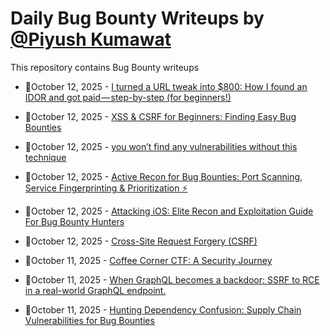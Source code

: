 # Daily Bug Bounty Writeups by [@Piyush Kumawat](https://twitter.com/piyush_supiy) 
This repository contains Bug Bounty writeups

<!-- BLOG-POST-LIST:START -->
 - 💯October 12, 2025 - [I turned a URL tweak into $800: How I found an IDOR and got paid — step-by-step &lpar;for beginners!&rpar;](https://medium.com/@zoningxtr/i-turned-a-url-tweak-into-800-how-i-found-an-idor-and-got-paid-step-by-step-for-beginners-86aa5443711e?source=rss------bug_bounty-5) 

 - 💯October 12, 2025 - [XSS &amp; CSRF for Beginners: Finding Easy Bug Bounties](https://medium.com/@luismiguel.poncedeleon/xss-csrf-for-beginners-finding-easy-bug-bounties-ba61674ed8a0?source=rss------bug_bounty-5) 

 - 💯October 12, 2025 - [you won’t find any vulnerabilities without this technique](https://medium.com/@shaikhminhaz1975/you-wont-find-any-vulnerabilities-without-this-technique-65da99920b64?source=rss------bug_bounty-5) 

 - 💯October 12, 2025 - [Active Recon for Bug Bounties: Port Scanning, Service Fingerprinting &amp; Prioritization ⚡️](https://su6osec.medium.com/active-recon-for-bug-bounties-port-scanning-service-fingerprinting-prioritization-%EF%B8%8F-33f2194de489?source=rss------bug_bounty-5) 

 - 💯October 12, 2025 - [Attacking iOS: Elite Recon and Exploitation Guide For Bug Bounty Hunters](https://anontriager.medium.com/attacking-ios-elite-recon-and-exploitation-guide-for-bug-bounty-hunters-0c67e2160484?source=rss------bug_bounty-5) 

 - 💯October 12, 2025 - [Cross-Site Request Forgery &lpar;CSRF&rpar;](https://medium.com/@raihan408548/cross-site-request-forgery-csrf-958e968dc693?source=rss------bug_bounty-5) 

 - 💯October 11, 2025 - [Coffee Corner CTF: A Security Journey](https://medium.com/@momenrezkk90/coffee-corner-ctf-a-security-journey-2a92816e1f9b?source=rss------bug_bounty-5) 

 - 💯October 11, 2025 - [When GraphQL becomes a backdoor: SSRF to RCE in a real-world GraphQL endpoint.](https://medium.com/@arun.webskite/when-graphql-becomes-a-backdoor-ssrf-to-rce-in-a-real-world-graphql-endpoint-b4ab3b14573f?source=rss------bug_bounty-5) 

 - 💯October 11, 2025 - [Hunting Dependency Confusion: Supply Chain Vulnerabilities for Bug Bounties](https://icecream23.medium.com/hunting-dependency-confusion-supply-chain-vulnerabilities-for-bug-bounties-ccb0c4496c01?source=rss------bug_bounty-5) 
<!-- BLOG-POST-LIST:END -->
